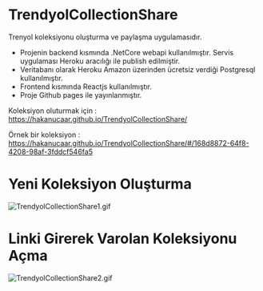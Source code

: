 # TrendyolCollectionShare
Trenyol koleksiyonu oluşturma ve paylaşma uygulamasıdır.

- Projenin backend kısmında .NetCore webapi kullanılmıştır. Servis uygulaması Heroku aracılığı ile publish edilmiştir. 
- Veritabanı olarak Heroku Amazon üzerinden ücretsiz verdiği Postgresql kullanılmıştır.
- Frontend kısmında Reactjs kullanılmıştır.
- Proje Github pages ile yayınlanmıştır. 

Koleksiyon oluturmak için : https://hakanucaar.github.io/TrendyolCollectionShare/

Örnek bir koleksiyon : https://hakanucaar.github.io/TrendyolCollectionShare/#/168d8872-64f8-4208-98af-3fddcf546fa5

# Yeni Koleksiyon Oluşturma
![TrendyolCollectionShare1.gif](https://github.com/HakanUcaar/TrendyolCollectionShare/blob/master/img/TrendyolCollectionShare1.gif)

# Linki Girerek Varolan Koleksiyonu Açma
![TrendyolCollectionShare2.gif](https://github.com/HakanUcaar/TrendyolCollectionShare/blob/master/img/TrendyolCollectionShare2.gif)
